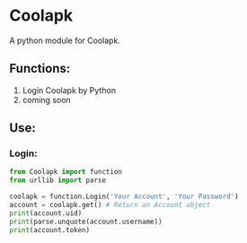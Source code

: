 # Coolapk
A python module for Coolapk.

## Functions:
1. Login Coolapk by Python
2. coming soon

## Use:
### Login:
```python
from Coolapk import function
from urllib import parse

coolapk = function.Login('Your Account', 'Your Password')
account = coolapk.get() # Return an Account object
print(account.uid)
print(parse.unquote(account.username))
print(account.token)
```
